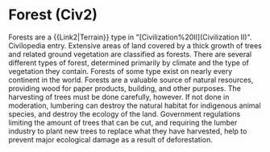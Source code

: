 # Forest (Civ2)

Forests are a {{Link2|Terrain}} type in "[Civilization%20II](Civilization II)".
Civilopedia entry.
Extensive areas of land covered by a thick growth of trees and related ground vegetation are classified as forests. There are several different types of forest, determined primarily by climate and the type of vegetation they contain. Forests of some type exist on nearly every continent in the world. Forests are a valuable source of natural resources, providing wood for paper products, building, and other purposes. The harvesting of trees must be done carefully, however. If not done in moderation, lumbering can destroy the natural habitat for indigenous animal species, and destroy the ecology of the land. Government regulations limiting the amount of trees that can be cut, and requiring the lumber industry to plant new trees to replace what they have harvested, help to prevent major ecological damage as a result of deforestation.